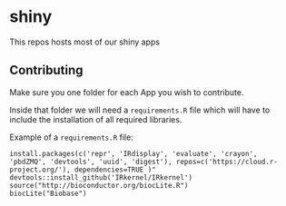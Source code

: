 # shiny
This repos hosts most of our shiny apps

## Contributing

Make sure you one folder for each App you wish to contribute.

Inside that folder we will need a `requirements.R` file which will have to include the installation of all required libraries.

Example of a `requirements.R` file:

```
install.packages(c('repr', 'IRdisplay', 'evaluate', 'crayon', 'pbdZMQ', 'devtools', 'uuid', 'digest'), repos=c('https://cloud.r-project.org/'), dependencies=TRUE )"
devtools::install_github('IRkernel/IRkernel')
source("http://bioconductor.org/biocLite.R")
biocLite("Biobase")
```
